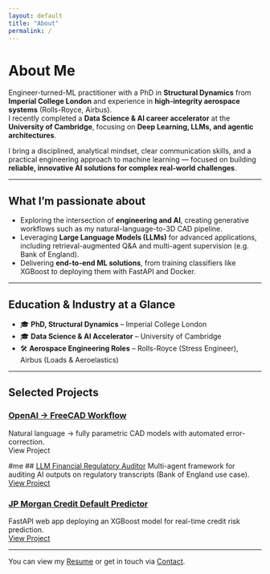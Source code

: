 ```yaml
---
layout: default
title: "About"
permalink: /
---
```


# About Me

Engineer-turned-ML practitioner with a PhD in **Structural Dynamics** from **Imperial College London** and experience in **high-integrity aerospace systems** (Rolls-Royce, Airbus).  
I recently completed a **Data Science & AI career accelerator** at the **University of Cambridge**, focusing on **Deep Learning, LLMs, and agentic architectures**.  

I bring a disciplined, analytical mindset, clear communication skills, and a practical engineering approach to machine learning — focused on building **reliable, innovative AI solutions for complex real-world challenges**.

---

## What I’m passionate about

- Exploring the intersection of **engineering and AI**, creating generative workflows such as my natural-language-to-3D CAD pipeline.  
- Leveraging **Large Language Models (LLMs)** for advanced applications, including retrieval-augmented Q&A and multi-agent supervision (e.g. Bank of England).  
- Delivering **end-to-end ML solutions**, from training classifiers like XGBoost to deploying them with FastAPI and Docker.  

---

## Education & Industry at a Glance
- 🎓 **PhD, Structural Dynamics** – Imperial College London  
- 🎓 **Data Science & AI Accelerator** – University of Cambridge  
- 🛠 **Aerospace Engineering Roles** – Rolls-Royce (Stress Engineer), Airbus (Loads & Aeroelastics)  

---

## Selected Projects

### [OpenAI → FreeCAD Workflow](/projects/openai-to-freecad-workflow/)
Natural language → fully parametric CAD models with automated error-correction.  
<you a href="/projects/openai-to-freecad-workflow/" class="btn">View Project</a>

#me ## [LLM Financial Regulatory Auditor](/projects/llm-financial-regulatory-auditor/)
Multi-agent framework for auditing AI outputs on regulatory transcripts (Bank of England use case).  
<a href="/projects/llm-financial-regulatory-auditor/" class="btn">View Project</a>

### [JP Morgan Credit Default Predictor](/projects/jpmorgan-credit-default-app/)
FastAPI web app deploying an XGBoost model for real-time credit risk prediction.  
<a href="/projects/jpmorgan-credit-default-app/" class="btn">View Project</a>

---

You can view my [Resume](/resume) or get in touch via [Contact](/contact).
